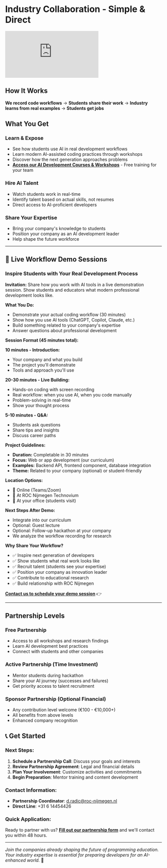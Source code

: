 # Industry Collaboration - Simple & Direct

<div style={{position: 'relative', paddingBottom: '56.25%', height: 0, overflow: 'hidden'}}>
  <iframe
    style={{position: 'absolute', top: 0, left: 0, width: '100%', height: '100%'}}
    src="https://www.youtube.com/embed/GMTtoR6eSH0"
    title="YouTube video player"
    frameBorder="0"
    allow="accelerometer; autoplay; clipboard-write; encrypted-media; gyroscope; picture-in-picture; web-share"
    allowFullScreen>
  </iframe>
</div>

## How It Works

**We record code workflows** → **Students share their work** → **Industry learns from real examples** → **Students get jobs**

## What You Get

### Learn & Expose
- See how students use AI in real development workflows
- Learn modern AI-assisted coding practices through workshops
- Discover how the next generation approaches problems
- **[Access our AI Development Courses & Workshops](/docs/courses)** - Free training for your team

### Hire AI Talent
- Watch students work in real-time
- Identify talent based on actual skills, not resumes
- Direct access to AI-proficient developers

### Share Your Expertise
- Bring your company's knowledge to students
- Position your company as an AI development leader
- Help shape the future workforce

---

## 🎯 Live Workflow Demo Sessions

### Inspire Students with Your Real Development Process

**Invitation:** Share how you work with AI tools in a live demonstration session. Show students and educators what modern professional development looks like.

**What You Do:**
- Demonstrate your actual coding workflow (30 minutes)
- Show how you use AI tools (ChatGPT, Copilot, Claude, etc.)
- Build something related to your company's expertise
- Answer questions about professional development

**Session Format (45 minutes total):**

**10 minutes - Introduction:**
- Your company and what you build
- The project you'll demonstrate
- Tools and approach you'll use

**20-30 minutes - Live Building:**
- Hands-on coding with screen recording
- Real workflow: when you use AI, when you code manually
- Problem-solving in real-time
- Show your thought process

**5-10 minutes - Q&A:**
- Students ask questions
- Share tips and insights
- Discuss career paths

**Project Guidelines:**
- **Duration:** Completable in 30 minutes
- **Focus:** Web or app development (our curriculum)
- **Examples:** Backend API, frontend component, database integration
- **Theme:** Related to your company (optional) or student-friendly

**Location Options:**
- 🏢 Online (Teams/Zoom)
- 🏫 At ROC Nijmegen Technovium
- 💼 At your office (students visit)

**Next Steps After Demo:**
- Integrate into our curriculum
- Optional: Guest lecture
- Optional: Follow-up hackathon at your company
- We analyze the workflow recording for research

**Why Share Your Workflow?**
- ✅ Inspire next generation of developers
- ✅ Show students what real work looks like
- ✅ Recruit talent (students see your expertise)
- ✅ Position your company as innovation leader
- ✅ Contribute to educational research
- ✅ Build relationship with ROC Nijmegen


**[Contact us to schedule your demo session](/docs/contact)** 👉

---

## Partnership Levels

### Free Partnership
- Access to all workshops and research findings
- Learn AI development best practices
- Connect with students and other companies

### Active Partnership (Time Investment)
- Mentor students during hackathon
- Share your AI journey (successes and failures)
- Get priority access to talent recruitment

### Sponsor Partnership (Optional Financial)
- Any contribution level welcome (€100 - €10,000+)
- All benefits from above levels
- Enhanced company recognition


## 📞 Get Started

### Next Steps:
1. **Schedule a Partnership Call**: Discuss your goals and interests
2. **Review Partnership Agreement**: Legal and financial details
3. **Plan Your Involvement**: Customize activities and commitments
4. **Begin Preparation**: Mentor training and content development

### Contact Information:
- **Partnership Coordinator**: d.radic@roc-nijmegen.nl
- **Direct Line**: +31 6 14454426

### Quick Application:
Ready to partner with us? **[Fill out our partnership form](/docs/contact)** and we'll contact you within 48 hours.

---

*Join the companies already shaping the future of programming education. Your industry expertise is essential for preparing developers for an AI-enhanced world.* 🚀